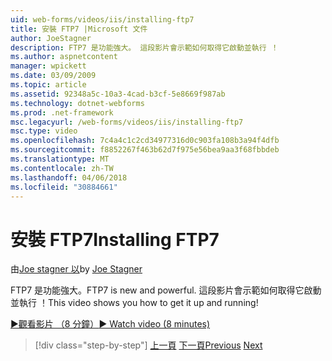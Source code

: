 ```yaml
---
uid: web-forms/videos/iis/installing-ftp7
title: 安裝 FTP7 |Microsoft 文件
author: JoeStagner
description: FTP7 是功能強大。 這段影片會示範如何取得它啟動並執行 ！
ms.author: aspnetcontent
manager: wpickett
ms.date: 03/09/2009
ms.topic: article
ms.assetid: 92348a5c-10a3-4cad-b3cf-5e8669f987ab
ms.technology: dotnet-webforms
ms.prod: .net-framework
msc.legacyurl: /web-forms/videos/iis/installing-ftp7
msc.type: video
ms.openlocfilehash: 7c4a4c1c2cd34977316d0c903fa108b3a94f4dfb
ms.sourcegitcommit: f8852267f463b62d7f975e56bea9aa3f68fbbdeb
ms.translationtype: MT
ms.contentlocale: zh-TW
ms.lasthandoff: 04/06/2018
ms.locfileid: "30884661"
---
```

<a name="installing-ftp7"></a><span data-ttu-id="dac45-104">安裝 FTP7</span><span class="sxs-lookup"><span data-stu-id="dac45-104">Installing FTP7</span></span>
====================
<span data-ttu-id="dac45-105">由[Joe stagner 以](https://github.com/JoeStagner)</span><span class="sxs-lookup"><span data-stu-id="dac45-105">by [Joe Stagner](https://github.com/JoeStagner)</span></span>

<span data-ttu-id="dac45-106">FTP7 是功能強大。</span><span class="sxs-lookup"><span data-stu-id="dac45-106">FTP7 is new and powerful.</span></span> <span data-ttu-id="dac45-107">這段影片會示範如何取得它啟動並執行 ！</span><span class="sxs-lookup"><span data-stu-id="dac45-107">This video shows you how to get it up and running!</span></span>

[<span data-ttu-id="dac45-108">&#9654;觀看影片 （8 分鐘）</span><span class="sxs-lookup"><span data-stu-id="dac45-108">&#9654; Watch video (8 minutes)</span></span>](https://channel9.msdn.com/Blogs/ASP-NET-Site-Videos/installing-ftp7)

> [!div class="step-by-step"]
> <span data-ttu-id="dac45-109">[上一頁](creating-a-site-with-iis7-manager.md)
> [下一頁](bit-rate-throttling.md)</span><span class="sxs-lookup"><span data-stu-id="dac45-109">[Previous](creating-a-site-with-iis7-manager.md)
[Next](bit-rate-throttling.md)</span></span>

